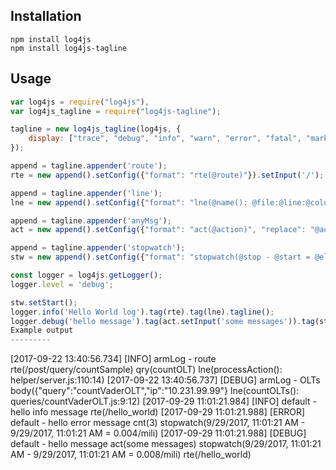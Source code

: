 
Installation
---------
```
npm install log4js
npm install log4js-tagline
```

Usage
---------
```js
var log4js = require("log4js"),
var log4js_tagline = require("log4js-tagline");

tagline = new log4js_tagline(log4js, {
    display: ["trace", "debug", "info", "warn", "error", "fatal", "mark"]
});

append = tagline.appender('route');
rte = new append().setConfig({"format": "rte(@route)"}).setInput('/');

append = tagline.appender('line');
lne = new append().setConfig({"format": "lne(@name(): @file:@line:@column)"});

append = tagline.appender('anyMsg');
act = new append().setConfig({"format": "act(@action)", "replace": "@action"});

append = tagline.appender('stopwatch');
stw = new append().setConfig({"format": "stopwatch(@stop - @start = @elapsed/mili)"});

const logger = log4js.getLogger();
logger.level = 'debug';

stw.setStart();
logger.info('Hello World log').tag(rte).tag(lne).tagline();
logger.debug('hello message').tag(act.setInput('some messages')).tag(stw.setStop()).tag(rte).tagline();
Example output
---------
```
[2017-09-22 13:40:56.734] [INFO] armLog - route rte(/post/query/countSample) qry(countOLT) lne(processAction(): helper/server.js:110:14)
[2017-09-22 13:40:56.737] [DEBUG] armLog - OLTs body({"query":"countVaderOLT","ip":"10.231.99.99"} lne(countOLTs(): queries/countVaderOLT.js:9:12)
[2017-09-29 11:01:21.984] [INFO] default - hello info message rte(/hello_world)
[2017-09-29 11:01:21.988] [ERROR] default - hello error message cnt(3) stopwatch(9/29/2017, 11:01:21 AM - 9/29/2017, 11:01:21 AM = 0.004/mili)
[2017-09-29 11:01:21.988] [DEBUG] default - hello message act(some messages) stopwatch(9/29/2017, 11:01:21 AM - 9/29/2017, 11:01:21 AM = 0.008/mili) rte(/hello_world)
```
